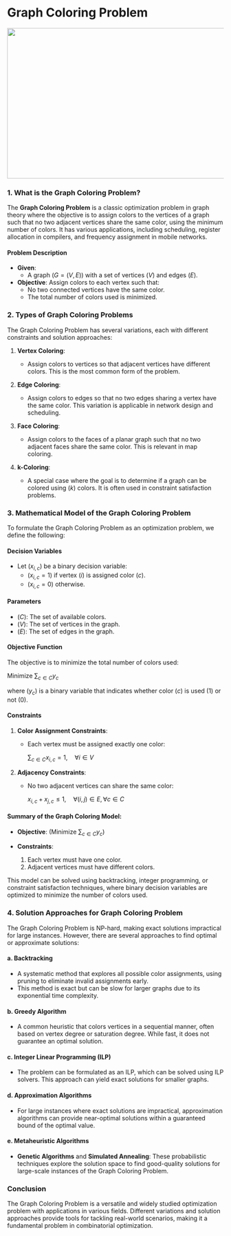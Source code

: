 # Graph Coloring Problem

<p align="center"> 
  <img width="600" height="350" src="https://opensourc.es/assets/blog/2020-11-29-constraint-solver-coloring-cliques/images/simple_coloring.gif"> 
</p>

### 1. What is the Graph Coloring Problem?

The **Graph Coloring Problem** is a classic optimization problem in graph theory where the objective is to assign colors to the vertices of a graph such that no two adjacent vertices share the same color, using the minimum number of colors. It has various applications, including scheduling, register allocation in compilers, and frequency assignment in mobile networks.

#### Problem Description
- **Given**: 
  - A graph $( G = (V, E) )$ with a set of vertices $( V )$ and edges $( E )$.
- **Objective**: Assign colors to each vertex such that:
  - No two connected vertices have the same color.
  - The total number of colors used is minimized.

### 2. Types of Graph Coloring Problems

The Graph Coloring Problem has several variations, each with different constraints and solution approaches:

1. **Vertex Coloring**:
   - Assign colors to vertices so that adjacent vertices have different colors. This is the most common form of the problem.

2. **Edge Coloring**:
   - Assign colors to edges so that no two edges sharing a vertex have the same color. This variation is applicable in network design and scheduling.

3. **Face Coloring**:
   - Assign colors to the faces of a planar graph such that no two adjacent faces share the same color. This is relevant in map coloring.

4. **k-Coloring**:
   - A special case where the goal is to determine if a graph can be colored using $( k )$ colors. It is often used in constraint satisfaction problems.

### 3. Mathematical Model of the Graph Coloring Problem

To formulate the Graph Coloring Problem as an optimization problem, we define the following:

#### Decision Variables
- Let $( x_{i,c} )$ be a binary decision variable:
  - $( x_{i,c} = 1 )$ if vertex $( i )$ is assigned color $( c )$.
  - $( x_{i,c} = 0 )$ otherwise.

#### Parameters
- $( C )$: The set of available colors.
- $( V )$: The set of vertices in the graph.
- $( E )$: The set of edges in the graph.

#### Objective Function
The objective is to minimize the total number of colors used:

$\text{Minimize } \sum_{c \in C} y_c$

where $( y_c )$ is a binary variable that indicates whether color $( c )$ is used (1) or not (0).

#### Constraints
1. **Color Assignment Constraints**:
   - Each vertex must be assigned exactly one color:
     
     $\sum_{c \in C} x_{i,c} = 1, \quad \forall i \in V$

2. **Adjacency Constraints**:
   - No two adjacent vertices can share the same color:
     
     $x_{i,c} + x_{j,c} \leq 1, \quad \forall (i,j) \in E, \forall c \in C$

#### Summary of the Graph Coloring Model:

- **Objective**: $(\text{Minimize } \sum_{c \in C} y_c)$
  
- **Constraints**:
  1. Each vertex must have one color.
  2. Adjacent vertices must have different colors.

This model can be solved using backtracking, integer programming, or constraint satisfaction techniques, where binary decision variables are optimized to minimize the number of colors used.

### 4. Solution Approaches for Graph Coloring Problem

The Graph Coloring Problem is NP-hard, making exact solutions impractical for large instances. However, there are several approaches to find optimal or approximate solutions:

#### a. **Backtracking**
   - A systematic method that explores all possible color assignments, using pruning to eliminate invalid assignments early.
   - This method is exact but can be slow for larger graphs due to its exponential time complexity.

#### b. **Greedy Algorithm**
   - A common heuristic that colors vertices in a sequential manner, often based on vertex degree or saturation degree. While fast, it does not guarantee an optimal solution.

#### c. **Integer Linear Programming (ILP)**
   - The problem can be formulated as an ILP, which can be solved using ILP solvers. This approach can yield exact solutions for smaller graphs.

#### d. **Approximation Algorithms**
   - For large instances where exact solutions are impractical, approximation algorithms can provide near-optimal solutions within a guaranteed bound of the optimal value.

#### e. **Metaheuristic Algorithms**
   - **Genetic Algorithms** and **Simulated Annealing**: These probabilistic techniques explore the solution space to find good-quality solutions for large-scale instances of the Graph Coloring Problem.

### Conclusion

The Graph Coloring Problem is a versatile and widely studied optimization problem with applications in various fields. Different variations and solution approaches provide tools for tackling real-world scenarios, making it a fundamental problem in combinatorial optimization.
